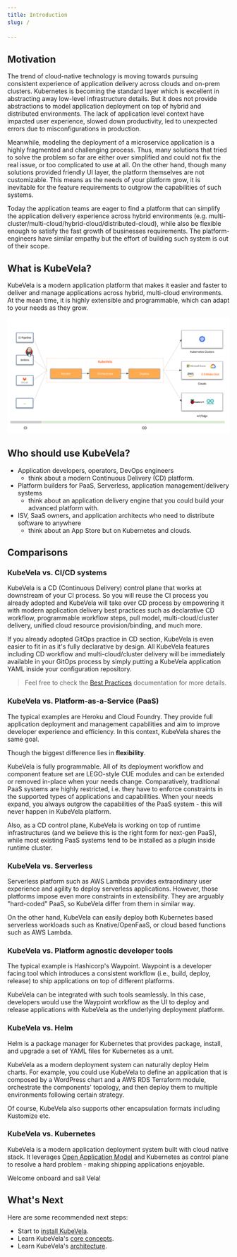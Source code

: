 ```yaml
---
title: Introduction
slug: /

---
```


## Motivation

The trend of cloud-native technology is moving towards pursuing consistent experience of application delivery across clouds and on-prem clusters. Kubernetes is becoming the standard layer which is excellent in abstracting away low-level infrastructure details. But it does not provide abstractions to model application deployment on top of hybrid and distributed environments. The lack of application level context have impacted user experience, slowed down productivity, led to unexpected errors due to misconfigurations in production.

Meanwhile, modeling the deployment of a microservice application is a highly fragmented and challenging process. Thus, many solutions that tried to solve the problem so far are either over simplified and could not fix the real issue, or too complicated to use at all. On the other hand, though many solutions provided friendly UI layer, the platform themselves are not customizable. This means as the needs of your platform grow, it is inevitable for the feature requirements to outgrow the capabilities of such systems.

Today the application teams are eager to find a platform that can simplify the application delivery experience across hybrid environments (e.g. multi-cluster/multi-cloud/hybrid-cloud/distributed-cloud), while also be flexible enough to satisfy the fast growth of businesses requirements. The platform-engineers have similar empathy but the effort of building such system is out of their scope.


## What is KubeVela?

KubeVela is a modern application platform that makes it easier and faster to deliver and manage applications across hybrid, multi-cloud environments. At the mean time, it is highly extensible and programmable, which can adapt to your needs as they grow. 

![](../resources/what-is-kubevela.png)


## Who should use KubeVela?

- Application developers, operators, DevOps engineers
	- think about a modern Continuous Delivery (CD) platform.
- Platform builders for PaaS, Serverless, application management/delivery systems
	- think about an application delivery engine that you could build your advanced platform with.
- ISV, SaaS owners, and application architects who need to distribute software to anywhere
	- think about an App Store but on Kubernetes and clouds.

## Comparisons

### KubeVela vs. CI/CD systems

KubeVela is a CD (Continuous Delivery) control plane that works at downstream of your CI process. So you will reuse the CI process you already adopted and KubeVela will take over CD process by empowering it with modern application delivery best practices such as declarative CD workflow, programmable workflow steps, pull model, multi-cloud/cluster delivery, unified cloud resource provision/binding, and much more. 

If you already adopted GitOps practice in CD section, KubeVela is even easier to fit in as it's fully declarative by design. All KubeVela features including CD workflow and multi-cloud/cluster delivery will be immediately available in your GitOps process by simply putting a KubeVela application YAML inside your configuration repository.

> Feel free to check the [Best Practices](https://kubevela.io/docs/case-studies/jenkins-cicd) documentation for more details. 

### KubeVela vs. Platform-as-a-Service (PaaS) 

The typical examples are Heroku and Cloud Foundry. They provide full application deployment and management capabilities and aim to improve developer experience and efficiency. In this context, KubeVela shares the same goal.

Though the biggest difference lies in **flexibility**.

KubeVela is fully programmable. All of its deployment workflow and component feature set are LEGO-style CUE modules and can be extended or removed in-place when your needs change. Comparatively, traditional PaaS systems are highly restricted, i.e. they have to enforce constraints in the supported types of applications and capabilities. When your needs expand, you always outgrow the capabilities of the PaaS system - this will never happen in KubeVela platform.

Also, as a CD control plane, KubeVela is working on top of runtime infrastructures (and we believe this is the right form for next-gen PaaS), while most existing PaaS systems tend to be installed as a plugin inside runtime cluster.

### KubeVela vs. Serverless  

Serverless platform such as AWS Lambda provides extraordinary user experience and agility to deploy serverless applications. However, those platforms impose even more constraints in extensibility. They are arguably "hard-coded" PaaS, so KubeVela differ from them in similar way.

On the other hand, KubeVela can easily deploy both Kubernetes based serverless workloads such as Knative/OpenFaaS, or cloud based functions such as AWS Lambda.

### KubeVela vs. Platform agnostic developer tools

The typical example is Hashicorp's Waypoint. Waypoint is a developer facing tool which introduces a consistent workflow (i.e., build, deploy, release) to ship applications on top of different platforms.

KubeVela can be integrated with such tools seamlessly. In this case, developers would use the Waypoint workflow as the UI to deploy and release applications with KubeVela as the underlying deployment platform.

### KubeVela vs. Helm 

Helm is a package manager for Kubernetes that provides package, install, and upgrade a set of YAML files for Kubernetes as a unit. 

KubeVela as a modern deployment system can naturally deploy Helm charts. For example, you could use KubeVela to define an application that is composed by a WordPress chart and a AWS RDS Terraform module, orchestrate the components' topology, and then deploy them to multiple environments following certain strategy.

Of course, KubeVela also supports other encapsulation formats including Kustomize etc.

### KubeVela vs. Kubernetes

KubeVela is a modern application deployment system built with cloud native stack. It leverages [Open Application Model](https://github.com/oam-dev/spec) and Kubernetes as control plane to resolve a hard problem - making shipping applications enjoyable.

Welcome onboard and sail Vela!


## What's Next

Here are some recommended next steps:

- Start to [install KubeVela](./install).
- Learn KubeVela's [core concepts](core-concepts/application).
- Learn KubeVela's [architecture](core-concepts/architecture).

